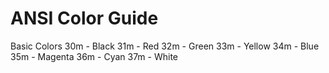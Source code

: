 # ANSI Color Guide

Basic Colors
30m - Black
31m - Red
32m - Green
33m - Yellow
34m - Blue
35m - Magenta
36m - Cyan
37m - White
